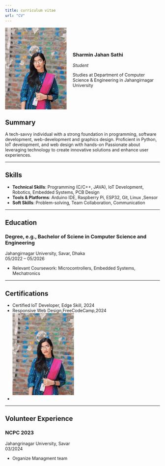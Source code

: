 ```yaml
---
title: curriculum vitae
url: "CV"
---
```

<div style="display: flex; align-items: center;">
  <img src="./avatar.jpg" alt="sharmin" style="width: 200px; height: auto; margin-right: 20px;">
  <div>
    <h3>Sharmin Jahan Sathi</h3>
    <p><em>Student</em></p>
    <p>Studies at Department of Computer Science & Engineering in Jahangirnagar University</p>
  </div>
</div>

## Summary
A tech-savvy individual with a strong foundation in programming, software development, web-development and graphics design. Proficient in Python, IoT development, and web design with hands-on Passionate about leveraging technology to create innovative solutions and enhance user experiences.

---

## Skills
- **Technical Skills**: Programming (C/C++, JAVA), IoT Development, Robotics, Embedded Systems, PCB Design  
- **Tools & Platforms**: Arduino IDE, Raspberry Pi, ESP32, Git, Linux ,Sensor 
- **Soft Skills**: Problem-solving, Team Collaboration, Communication  

---

<!-- ## Professional Experience -->
<!-- 
### IoT Developer  
[Company Name] - [Location]  
[MM/YYYY] – [MM/YYYY or Present]  
- Designed and implemented IoT systems for real-time monitoring and data collection using Raspberry Pi and ESP32.  
- Developed and optimized firmware for microcontrollers to improve device performance.  
- Collaborated with cross-functional teams to deliver innovative solutions.  

### Robotics Engineer Intern  
[Company Name] - [Location]  
[MM/YYYY] – [MM/YYYY]  
- Built and programmed robotic systems using Arduino and Raspberry Pi.  
- Conducted testing and troubleshooting for hardware prototypes.  
- Documented technical processes for knowledge sharing.   -->


## Education

### Degree, e.g., Bachelor of Sciene in Computer Science and Engineering  
Jahangirnagar University, Savar, Dhaka  
05/2022 – 05/2026  
- Relevant Coursework: Microcontrollers, Embedded Systems, Mechatronics  

---

<!-- ## Projects
### Smart Home Automation System  
- **Description**: Built a smart home system using Raspberry Pi and ESP32 to control appliances via a mobile app.  
- **Technologies Used**: Python, MQTT, Raspberry Pi, ESP32  
- **Outcome**: Achieved seamless device control and improved home energy efficiency.   -->
<!-- 
### Obstacle Avoiding Robot  
- **Description**: Developed an autonomous robot using Arduino and ultrasonic sensors to avoid obstacles.  
- **Technologies Used**: C/C++, Arduino, Motor Drivers  
- **Outcome**: Enhanced navigation accuracy and reliability.   -->

## Certifications
- Certified IoT Developer, Edge Skill, 2024  
- Responsive Web Design,FreeCodeCamp,2024
  <img src="./avatar.jpg" alt="sharmin" style="width: 200px; height: auto; margin-right: 20px;">
- 

---

## Volunteer Experience
### NCPC 2023  
Jahangrinagar University, Savar  
03/2024 
- Organize Managment team  



<!-- ## Interests
- IoT and Robotics  
- Exploring new technologies and prototyping  
- Watching MAHI in action 🏏   -->

